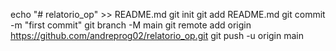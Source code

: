 echo "# relatorio_op" >> README.md
git init
git add README.md
git commit -m "first commit"
git branch -M main
git remote add origin https://github.com/andreprog02/relatorio_op.git
git push -u origin main
